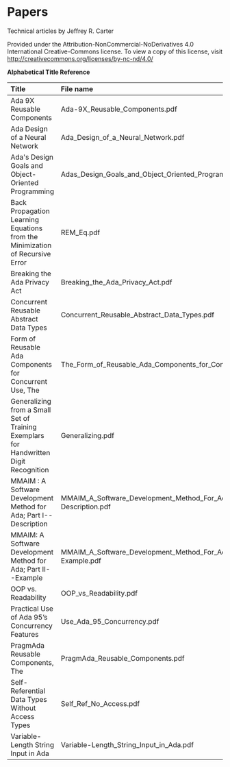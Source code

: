 # Papers
Technical articles by Jeffrey R. Carter

Provided under the Attribution-NonCommercial-NoDerivatives 4.0 International Creative-Commons license. To view a copy of this license, visit http://creativecommons.org/licenses/by-nc-nd/4.0/

**Alphabetical Title Reference**

Title | File name | Year
:---  | :---      | ---:
Ada 9X Reusable Components | Ada-9X_Reusable_Components.pdf | 1992
Ada Design of a Neural Network | Ada_Design_of_a_Neural_Network.pdf | 1994
Ada's Design Goals and Object-Oriented Programming | Adas_Design_Goals_and_Object_Oriented_Programming.pdf | 1994
Back Propagation Learning Equations from the Minimization of Recursive Error | REM_Eq.pdf | 1989
Breaking the Ada Privacy Act | Breaking_the_Ada_Privacy_Act.pdf | 1996
Concurrent Reusable Abstract Data Types | Concurrent_Reusable_Abstract_Data_Types.pdf | 1991
Form of Reusable Ada Components for Concurrent Use, The | The_Form_of_Reusable_Ada_Components_for_Concurrent_Use.pdf | 1990
Generalizing from a Small Set of Training Exemplars for Handwritten Digit Recognition | Generalizing.pdf | 1991
MMAIM : A Software Development Method for Ada; Part I--Description | MMAIM_A_Software_Development_Method_For_Ada_Part_I--Description.pdf | 1988
MMAIM: A Software Development Method for Ada; Part II--Example | MMAIM_A_Software_Development_Method_For_Ada_Part_II--Example.pdf | 1998
OOP vs. Readability | OOP_vs_Readability.pdf | 1997
Practical Use of Ada 95’s Concurrency Features | Use_Ada_95_Concurrency.pdf | 1998
PragmAda Reusable Components, The | PragmAda_Reusable_Components.pdf | 2004
Self-Referential Data Types Without Access Types | Self_Ref_No_Access.pdf | 2021 (draft)
Variable-Length String Input in Ada | Variable-Length_String_Input_in_Ada.pdf | 1989
